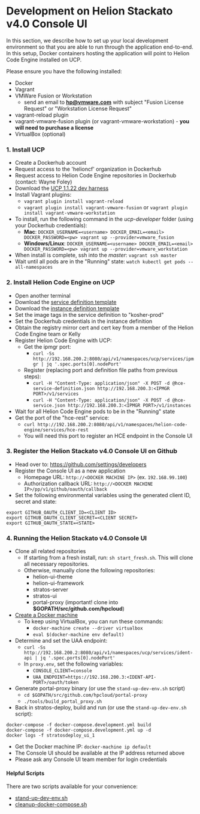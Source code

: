# Development on Helion Stackato v4.0 Console UI
In this section, we describe how to set up your local development environment so that you are able to run through the application end-to-end. In this setup, Docker containers hosting the application will point to Helion Code Engine installed on UCP.

Please ensure you have the following installed:
- Docker
- Vagrant
- VMWare Fusion or Workstation
  - send an email to **hp@vmware.com** with subject "Fusion License Request" or "Workstation License Request"
- vagrant-reload plugin
- vagrant-vmware-fusion plugin (or vagrant-vmware-workstation) - **you will need to purchase a license**
- VirtualBox (optional)

### <a id="install-ucp"></a>1. Install UCP
- Create a Dockerhub account
- Request access to the 'helioncf' organization in Dockerhub
- Request access to Helion Code Engine repositories in Dockerhub (contact: Wayne Foley)
- Download the [UCP 1.1.22 dev harness](https://s3-us-west-2.amazonaws.com/ucp-concourse/ucp-developer-1.1.22%2Bmaster.50a8819.20160519192614.tar.gz)
- Install Vagrant plugins:
  - `vagrant plugin install vagrant-reload`
  - `vagrant plugin install vagrant-vmware-fusion` or `vagrant plugin install vagrant-vmware-workstation`
- To install, run the following command in the *ucp-developer* folder (using your Dockerhub credentials):
  - **Mac**: `DOCKER_USERNAME=<username> DOCKER_EMAIL=<email> DOCKER_PASSWORD=<pw> vagrant up --provider=vmware_fusion`
  - **Windows/Linux**: `DOCKER_USERNAME=<username> DOCKER_EMAIL=<email> DOCKER_PASSWORD=<pw> vagrant up --provider=vmware_workstation`
- When install is complete, ssh into the *master*: `vagrant ssh master`
- Wait until all pods are in the "Running" state: `watch kubectl get pods --all-namespaces`

### <a id="install-hce"></a>2. Install Helion Code Engine on UCP
- Open another terminal
- Download the [service definition template](https://github.com/hpcloud/code-engine/blob/master/ucp/definition/hce-service-definition.json.template)
- Download the [instance definition template](https://github.com/hpcloud/code-engine/blob/master/ucp/instance/hce-service.json.template)
- Set the image tags in the service definition to "kosher-prod"
- Set the Dockerhub credentials in the instance definition
- Obtain the registry mirror cert and cert key from a member of the Helion Code Engine team or Kelly
- Register Helion Code Engine with UCP:
  - Get the ipmgr port:
    - `curl -Ss http://192.168.200.2:8080/api/v1/namespaces/ucp/services/ipmgr | jq '.spec.ports[0].nodePort'`
  - Register (replacing port and definition file paths from previous steps):
    - `curl -H "Content-Type: application/json" -X POST -d @hce-service-definition.json http://192.168.200.3:<IPMGR PORT>/v1/services`
    - `curl -H "Content-Type: application/json" -X POST -d @hce-service.json http://192.168.200.3:<IPMGR PORT>/v1/instances`
- Wait for all Helion Code Engine pods to be in the "Running" state
- Get the port of the "hce-rest" service:
  - `curl http://192.168.200.2:8080/api/v1/namespaces/helion-code-engine/services/hce-rest`
  - You will need this port to register an HCE endpoint in the Console UI

### <a id="register-ui"></a>3. Register the Helion Stackato v4.0 Console UI on Github
- Head over to: https://github.com/settings/developers
- Register the Console UI as a new application
  - Homepage URL: `http://<DOCKER MACHINE IP>` (ex. `192.168.99.100`)
  - Authorization callback URL: `http://<DOCKER MACHINE IP>/pp/v1/github/oauth/callback`
- Set the following environmental variables using the generated client ID, secret and state:
```
export GITHUB_OAUTH_CLIENT_ID=<CLIENT ID>
export GITHUB_OAUTH_CLIENT_SECRET=<CLIENT SECRET>
export GITHUB_OAUTH_STATE=<STATE>
```

### <a id="running-ui"></a>4. Running the Helion Stackato v4.0 Console UI
- Clone all related repositories
  - If starting from a fresh install, run: `sh start_fresh.sh`. This will clone all necessary repositories.
  - Otherwise, manually clone the following repositories:
    - helion-ui-theme
    - helion-ui-framework
    - stratos-server
    - stratos-ui
    - portal-proxy (important! clone into **$GOPATH/src/github.com/hpcloud**)
- [Create a Docker machine](create_docker_machine.md)
  - To keep using VirtualBox, you can run these commands:
    - `docker-machine create --driver virtualbox`
    - `eval $(docker-machine env default)`
- Determine and set the UAA endpoint:
  - `curl -Ss http://192.168.200.2:8080/api/v1/namespaces/ucp/services/ident-api | jq '.spec.ports[0].nodePort'`
  - In `proxy.env`, set the following variables:
    - `CONSOLE_CLIENT=console`
    - `UAA_ENDPOINT=https://192.168.200.3:<IDENT-API-PORT>/oauth/token`
- Generate portal-proxy binary (or use the `stand-up-dev-env.sh` script)
  - `cd $GOPATH/src/github.com/hpcloud/portal-proxy`
  - `./tools/build_portal_proxy.sh`
- Back in stratos-deploy, build and run (or use the `stand-up-dev-env.sh` script):
```
docker-compose -f docker-compose.development.yml build
docker-compose -f docker-compose.development.yml up -d
docker logs -f stratosdeploy_ui_1
```
- Get the Docker machine IP: `docker-machine ip default`
- The Console UI should be available at the IP address returned above
- Please ask any Console UI team member for login credentials

#### Helpful Scripts
There are two scripts available for your convenience:
- [stand-up-dev-env.sh](../stand-up-dev-env.sh)
- [cleanup-docker-compose.sh](../cleanup-docker-compose.sh)

